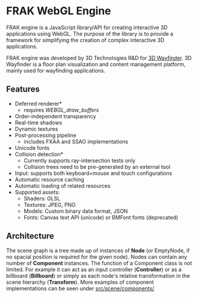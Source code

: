 # FRAK WebGL Engine

FRAK engine is a JavaScript library/API for creating interactive 3D applications using WebGL.
The purpose of the library is to provide a framework for simplifying the creation of complex interactive 3D applications.

FRAK engine was developed by 3D Technologies R&D for [3D Wayfinder](http://3dwayfinder.com/). 3D Wayfinder is a floor
plan visualization and content management platform, mainly used for wayfinding applications.

## Features
* Deferred renderer*
	- requires *WEBGL_draw_buffers*
* Order-independent transparency
* Real-time shadows
* Dynamic textures
* Post-processing pipeline
	- includes FXAA and SSAO implementations
* Unicode fonts
* Collision detection*
	- Currently supports ray-intersection tests only
	- Collision trees need to be pre-generated by an external tool
* Input: supports both keyboard+mouse and touch configurations
* Automatic resource caching
* Automatic loading of related resources
* Supported assets:
	- Shaders: GLSL
	- Textures: JPEG, PNG
	- Models: Custom binary data format, JSON
	- Fonts: Canvas text API (unicode) or BMFont fonts (deprecated)

## Architecture
The scene graph is a tree made up of instances of **Node** (or EmptyNode, if no spacial position is required for the given node).
Nodes can contain any number of **Component** instances. The function of a Component class is not limited.
For example it can act as an input controller (**Controller**) or as a billboard (**Billboard**) or simply as each
node's relative transformation in the scene hierarchy (**Transform**).
More examples of component implementations can be seen under [src/scene/components/](src/scene/components/)
